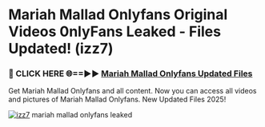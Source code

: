 # Mariah Mallad Onlyfans Original Videos 0nlyFans Leaked - Files Updated! (izz7)

<h3>🔴 CLICK HERE 🌐==►► <a href="https://tinyurl.com/2wckxsce" rel="nofollow">Mariah Mallad Onlyfans Updated Files</a></h3>

Get Mariah Mallad Onlyfans and all content. Now you can access all videos and pictures of Mariah Mallad Onlyfans. New Updated Files 2025!

[![izz7](https://i.imgur.com/AFduVYN.gif)](https://tinyurl.com/2wckxsce)
mariah mallad onlyfans leaked